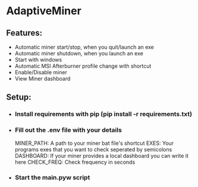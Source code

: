 # AdaptiveMiner

## Features:
 - Automatic miner start/stop, when you quit/launch an exe
 - Automatic miner shutdown, when you launch an exe
- Start with windows
- Automatic MSI Afterburner profile change with shortcut
- Enable/Disable miner 
- View Miner dashboard

## Setup:
-	### Install requirements with pip (pip install -r requirements.txt)
-	### Fill out the .env file with your details
	MINER_PATH: A path to your miner bat file's shortcut
	EXES: Your programs exes that you want to check seperated by semicolons
	DASHBOARD: If your miner provides a local dashboard you can write it here
	CHECK_FREQ: Check frequency in seconds  
-	### Start the main.pyw script
